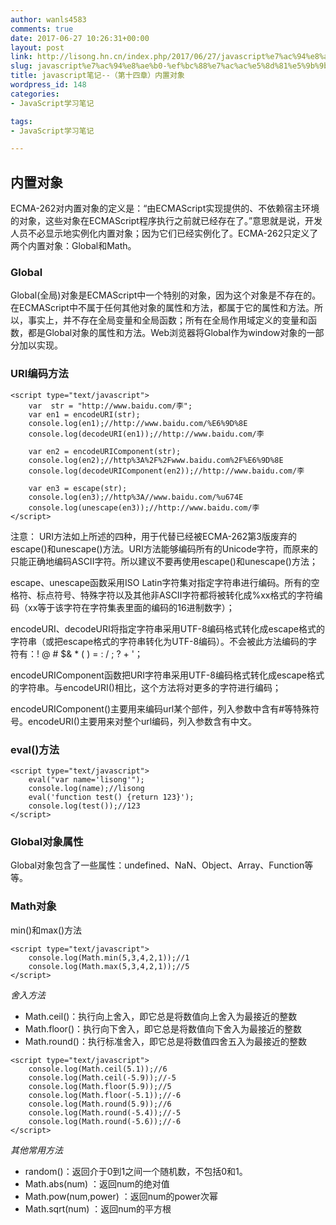 ```yaml
---
author: wanls4583
comments: true
date: 2017-06-27 10:26:31+00:00
layout: post
link: http://lisong.hn.cn/index.php/2017/06/27/javascript%e7%ac%94%e8%ae%b0-%ef%bc%88%e7%ac%ac%e5%8d%81%e5%9b%9b%e7%ab%a0%ef%bc%89%e5%86%85%e7%bd%ae%e5%af%b9%e8%b1%a1/
slug: javascript%e7%ac%94%e8%ae%b0-%ef%bc%88%e7%ac%ac%e5%8d%81%e5%9b%9b%e7%ab%a0%ef%bc%89%e5%86%85%e7%bd%ae%e5%af%b9%e8%b1%a1
title: javascript笔记--（第十四章）内置对象
wordpress_id: 148
categories:
- JavaScript学习笔记

tags:
- JavaScript学习笔记

---
```


## 内置对象
ECMA-262对内置对象的定义是：“由ECMAScript实现提供的、不依赖宿主环境的对象，这些对象在ECMAScript程序执行之前就已经存在了。”意思就是说，开发人员不必显示地实例化内置对象；因为它们已经实例化了。ECMA-262只定义了两个内置对象：Global和Math。

### Global
Global(全局)对象是ECMAScript中一个特别的对象，因为这个对象是不存在的。在ECMAScript中不属于任何其他对象的属性和方法，都属于它的属性和方法。所以，事实上，并不存在全局变量和全局函数；所有在全局作用域定义的变量和函数，都是Global对象的属性和方法。Web浏览器将Global作为window对象的一部分加以实现。

### URI编码方法
```
<script type="text/javascript">
	var  str = "http://www.baidu.com/李";
	var en1 = encodeURI(str);
	console.log(en1);//http://www.baidu.com/%E6%9D%8E
	console.log(decodeURI(en1));//http://www.baidu.com/李

	var en2 = encodeURIComponent(str);
	console.log(en2);//http%3A%2F%2Fwww.baidu.com%2F%E6%9D%8E
	console.log(decodeURIComponent(en2));//http://www.baidu.com/李

	var en3 = escape(str);
	console.log(en3);//http%3A//www.baidu.com/%u674E
	console.log(unescape(en3));//http://www.baidu.com/李
</script>
```
注意：
URI方法如上所述的四种，用于代替已经被ECMA-262第3版废弃的escape()和unescape()方法。URI方法能够编码所有的Unicode字符，而原来的只能正确地编码ASCII字符。所以建议不要再使用escape()和unescape()方法；

escape、unescape函数采用ISO Latin字符集对指定字符串进行编码。所有的空格符、标点符号、特殊字符以及其他非ASCII字符都将被转化成%xx格式的字符编码（xx等于该字符在字符集表里面的编码的16进制数字）；

encodeURI、decodeURI将指定字符串采用UTF-8编码格式转化成escape格式的字符串（或把escape格式的字符串转化为UTF-8编码）。不会被此方法编码的字符有：! @ # $& * ( ) = : / ; ? + '；

encodeURIComponent函数把URI字符串采用UTF-8编码格式转化成escape格式的字符串。与encodeURI()相比，这个方法将对更多的字符进行编码；

encodeURIComponent()主要用来编码url某个部件，列入参数中含有#等特殊符号。encodeURI()主要用来对整个url编码，列入参数含有中文。

### eval()方法
```
<script type="text/javascript">
	eval("var name='lisong'");
	console.log(name);//lisong
	eval('function test() {return 123}');
	console.log(test());//123
</script>
```
### Global对象属性
Global对象包含了一些属性：undefined、NaN、Object、Array、Function等等。

### Math对象
min()和max()方法
```
<script type="text/javascript">
	console.log(Math.min(5,3,4,2,1));//1
	console.log(Math.max(5,3,4,2,1));//5
</script>
```
*舍入方法*

- Math.ceil()：执行向上舍入，即它总是将数值向上舍入为最接近的整数
- Math.floor()：执行向下舍入，即它总是将数值向下舍入为最接近的整数
- Math.round()：执行标准舍入，即它总是将数值四舍五入为最接近的整数

```
<script type="text/javascript">
	console.log(Math.ceil(5.1));//6
	console.log(Math.ceil(-5.9));//-5
	console.log(Math.floor(5.9));//5
	console.log(Math.floor(-5.1));//-6
	console.log(Math.round(5.9));//6
	console.log(Math.round(-5.4));//-5
	console.log(Math.round(-5.6));//-6
</script>
```
*其他常用方法*

- random()：返回介于0到1之间一个随机数，不包括0和1。
- Math.abs(num) ：返回num的绝对值
- Math.pow(num,power) ：返回num的power次幂
- Math.sqrt(num) ：返回num的平方根


